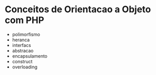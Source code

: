 # Conceitos de Orientacao a Objeto com PHP
- polimorfismo
- heranca
- interfacs
- abstracao
- encapsulamento
- construct
- overloading
